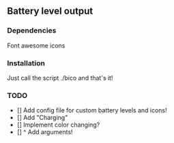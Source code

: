Battery level output
-------------------
### Dependencies
Font awesome icons
### Installation
Just call the script ./bico and that's it!
### TODO
- [] Add config file for custom battery levels and icons!
- [] Add "Charging"
- [] Implement color changing?
- [] ^ Add arguments!

